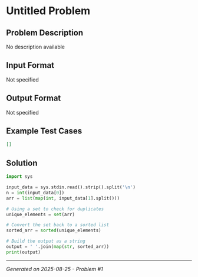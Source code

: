 # Untitled Problem

## Problem Description
No description available

## Input Format
Not specified

## Output Format
Not specified

## Example Test Cases
```json
[]
```

## Solution
```python
import sys

input_data = sys.stdin.read().strip().split('\n')
n = int(input_data[0])
arr = list(map(int, input_data[1].split()))

# Using a set to check for duplicates
unique_elements = set(arr)

# Convert the set back to a sorted list
sorted_arr = sorted(unique_elements)

# Build the output as a string
output = ' '.join(map(str, sorted_arr))
print(output)
```

---
*Generated on 2025-08-25 - Problem #1*